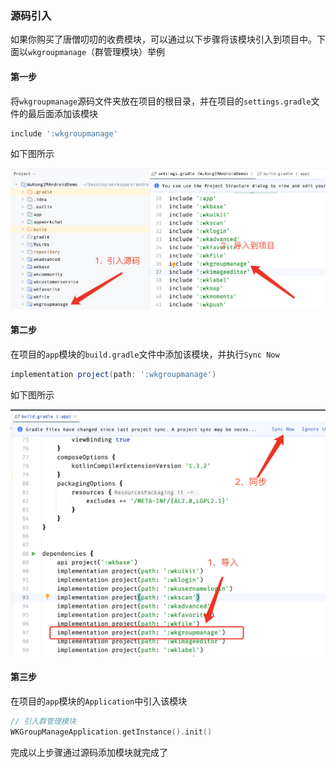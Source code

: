 
### 源码引入

如果你购买了唐僧叨叨的收费模块，可以通过以下步骤将该模块引入到项目中。下面以`wkgroupmanage`（群管理模块）举例

#### 第一步

将`wkgroupmanage`源码文件夹放在项目的根目录，并在项目的`settings.gradle`文件的最后面添加该模块
```gradle
include ':wkgroupmanage'
```

如下图所示

![](./code_import_1.png)
#### 第二步

在项目的`app`模块的`build.gradle`文件中添加该模块，并执行`Sync Now`
```gradle
implementation project(path: ':wkgroupmanage')
```
如下图所示

![](./code_import_2.png)

#### 第三步

在项目的`app`模块的`Application`中引入该模块
```kotlin
// 引入群管理模块
WKGroupManageApplication.getInstance().init()
```
完成以上步骤通过源码添加模块就完成了